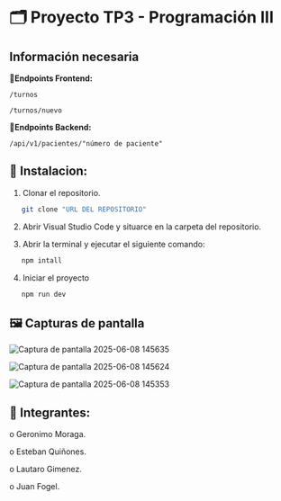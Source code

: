 # 🗂️ Proyecto TP3 - Programación III 

## Información necesaria 

**📍Endpoints Frontend:**

`/turnos`

`/turnos/nuevo`

**📍Endpoints Backend:**

`/api/v1/pacientes/"número de paciente"`

## 🚀 Instalacion:

1. Clonar el repositorio.

 ```bash
    git clone "URL DEL REPOSITORIO"
 ```
2. Abrir Visual Studio Code y situarce en la carpeta del repositorio.

3. Abrir la terminal y ejecutar el siguiente comando:

 ```bash
    npm intall
 ```
4. Iniciar el proyecto


 ```bash
    npm run dev
 ```

## 🖼️ Capturas de pantalla

![Captura de pantalla 2025-06-08 145635](https://github.com/user-attachments/assets/33f8c43a-3be8-4f68-9937-188a420333bc)

![Captura de pantalla 2025-06-08 145624](https://github.com/user-attachments/assets/977e3c4a-dd83-48f8-9767-e861e237d092)


![Captura de pantalla 2025-06-08 145353](https://github.com/user-attachments/assets/4e987262-546f-416b-a6ff-defff1a21582)


## 👥 Integrantes:

o Geronimo Moraga.

o Esteban Quiñones.

o Lautaro Gimenez.

o Juan Fogel.
